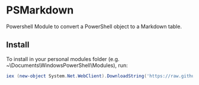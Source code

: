 # PSMarkdown
Powershell Module to convert a PowerShell object to a Markdown table.

## Install

To install in your personal modules folder (e.g. ~\Documents\WindowsPowerShell\Modules), run:

```powershell
iex (new-object System.Net.WebClient).DownloadString('https://raw.github.com/ishu3101/PSMarkdown/master/Install.ps1')
```
